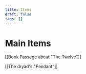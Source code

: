 ```yaml
---
title: Items
draft: false
tags: []
---
```

# Main Items

[[Book Passage about "The Twelve"]]

[[The dryad's "Pendant"]]
